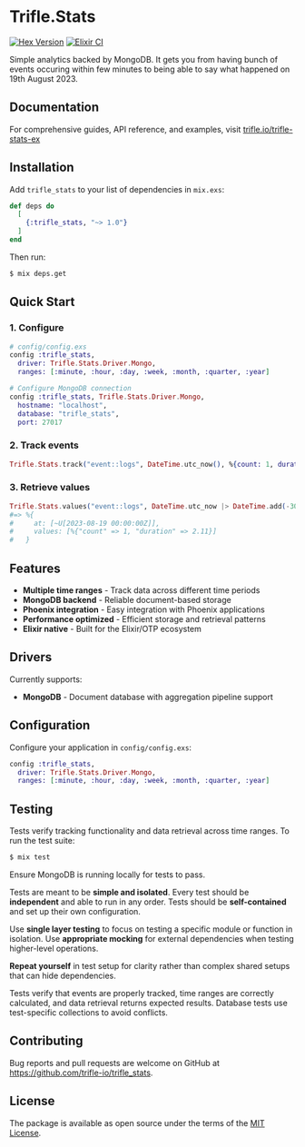 # Trifle.Stats

[![Hex Version](https://img.shields.io/hexpm/v/trifle_stats.svg)](https://hex.pm/packages/trifle_stats)
[![Elixir CI](https://github.com/trifle-io/trifle_stats/workflows/Elixir%20CI/badge.svg?branch=main)](https://github.com/trifle-io/trifle_stats)

Simple analytics backed by MongoDB. It gets you from having bunch of events occuring within few minutes to being able to say what happened on 19th August 2023.

## Documentation

For comprehensive guides, API reference, and examples, visit [trifle.io/trifle-stats-ex](https://trifle.io/trifle-stats-ex)

## Installation

Add `trifle_stats` to your list of dependencies in `mix.exs`:

```elixir
def deps do
  [
    {:trifle_stats, "~> 1.0"}
  ]
end
```

Then run:

```bash
$ mix deps.get
```

## Quick Start

### 1. Configure

```elixir
# config/config.exs
config :trifle_stats,
  driver: Trifle.Stats.Driver.Mongo,
  ranges: [:minute, :hour, :day, :week, :month, :quarter, :year]

# Configure MongoDB connection
config :trifle_stats, Trifle.Stats.Driver.Mongo,
  hostname: "localhost",
  database: "trifle_stats",
  port: 27017
```

### 2. Track events

```elixir
Trifle.Stats.track("event::logs", DateTime.utc_now(), %{count: 1, duration: 2.11})
```

### 3. Retrieve values

```elixir
Trifle.Stats.values("event::logs", DateTime.utc_now |> DateTime.add(-30, :day), DateTime.utc_now(), :day)
#=> %{
#     at: [~U[2023-08-19 00:00:00Z]], 
#     values: [%{"count" => 1, "duration" => 2.11}]
#   }
```

## Features

- **Multiple time ranges** - Track data across different time periods
- **MongoDB backend** - Reliable document-based storage
- **Phoenix integration** - Easy integration with Phoenix applications
- **Performance optimized** - Efficient storage and retrieval patterns
- **Elixir native** - Built for the Elixir/OTP ecosystem

## Drivers

Currently supports:

- **MongoDB** - Document database with aggregation pipeline support

## Configuration

Configure your application in `config/config.exs`:

```elixir
config :trifle_stats,
  driver: Trifle.Stats.Driver.Mongo,
  ranges: [:minute, :hour, :day, :week, :month, :quarter, :year]
```

## Testing

Tests verify tracking functionality and data retrieval across time ranges. To run the test suite:

```bash
$ mix test
```

Ensure MongoDB is running locally for tests to pass.

Tests are meant to be **simple and isolated**. Every test should be **independent** and able to run in any order. Tests should be **self-contained** and set up their own configuration.

Use **single layer testing** to focus on testing a specific module or function in isolation. Use **appropriate mocking** for external dependencies when testing higher-level operations.

**Repeat yourself** in test setup for clarity rather than complex shared setups that can hide dependencies.

Tests verify that events are properly tracked, time ranges are correctly calculated, and data retrieval returns expected results. Database tests use test-specific collections to avoid conflicts.

## Contributing

Bug reports and pull requests are welcome on GitHub at https://github.com/trifle-io/trifle_stats.

## License

The package is available as open source under the terms of the [MIT License](https://opensource.org/licenses/MIT).
